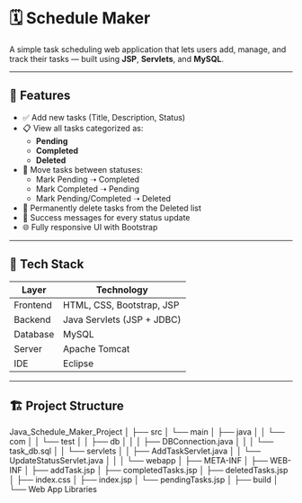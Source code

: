 # 🗓️ Schedule Maker

A simple task scheduling web application that lets users add, manage, and track their tasks — built using **JSP**, **Servlets**, and **MySQL**.

---

## 🚀 Features

- ✅ Add new tasks (Title, Description, Status)
- 📋 View all tasks categorized as:
  - **Pending**
  - **Completed**
  - **Deleted**
- 🔁 Move tasks between statuses:
  - Mark Pending ➝ Completed
  - Mark Completed ➝ Pending
  - Mark Pending/Completed ➝ Deleted
- 🧹 Permanently delete tasks from the Deleted list
- 🔔 Success messages for every status update
- 🌐 Fully responsive UI with Bootstrap

---

## 🧰 Tech Stack

| Layer       | Technology                |
|-------------|----------------------------|
| Frontend    | HTML, CSS, Bootstrap, JSP |
| Backend     | Java Servlets (JSP + JDBC)|
| Database    | MySQL                     |
| Server      | Apache Tomcat             |
| IDE         | Eclipse                   |

---

## 🏗️ Project Structure

Java_Schedule_Maker_Project
│
├── src
│   └── main
│       ├── java
│       │   └── com
│       │       └── test
│       │           ├── db
│       │           │   ├── DBConnection.java
│       │           │   └── task_db.sql
│       │           └── servlets
│       │               ├── AddTaskServlet.java
│       │               └── UpdateStatusServlet.java
│       │
│       └── webapp
│           ├── META-INF
│           ├── WEB-INF
│           ├── addTask.jsp
│           ├── completedTasks.jsp
│           ├── deletedTasks.jsp
│           ├── index.css
│           ├── index.jsp
│           └── pendingTasks.jsp
│
├── build
│
└── Web App Libraries
